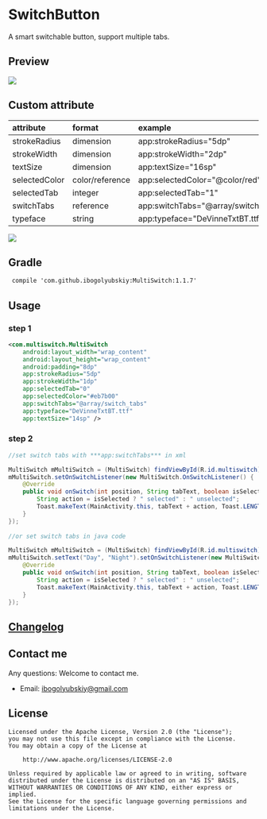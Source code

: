 # SwitchButton
A smart switchable button, support multiple tabs.

## Preview
![](https://github.com/KingJA/SwitchButton/blob/master/img/usage.gif)
## Custom attribute
| attribute | format | example  |
| :------------- |:-------------| :-----|
| strokeRadius | dimension      | app:strokeRadius="5dp" |
| strokeWidth | dimension      | app:strokeWidth="2dp" |
| textSize | dimension      | app:textSize="16sp" |
| selectedColor | color/reference     | app:selectedColor="@color/red" |
| selectedTab | integer     | app:selectedTab="1" |
| switchTabs | reference     | app:switchTabs="@array/switch_tabs" |
| typeface | string     | app:typeface="DeVinneTxtBT.ttf" |

![](https://github.com/KingJA/SwitchButton/blob/master/img/mark.png)
## Gradle
```xml
 compile 'com.github.ibogolyubskiy:MultiSwitch:1.1.7'
```

## Usage
### step 1
```xml
<com.multiswitch.MultiSwitch
    android:layout_width="wrap_content"
    android:layout_height="wrap_content"
    android:padding="8dp"
    app:strokeRadius="5dp"
    app:strokeWidth="1dp"
    app:selectedTab="0"
    app:selectedColor="#eb7b00"
    app:switchTabs="@array/switch_tabs"
    app:typeface="DeVinneTxtBT.ttf"
    app:textSize="14sp" />
```

### step 2
```java
//set switch tabs with ***app:switchTabs*** in xml 

MultiSwitch mMultiSwitch = (MultiSwitch) findViewById(R.id.multiswitch);
mMultiSwitch.setOnSwitchListener(new MultiSwitch.OnSwitchListener() {
    @Override
    public void onSwitch(int position, String tabText, boolean isSelected) {
        String action = isSelected ? " selected" : " unselected";
        Toast.makeText(MainActivity.this, tabText + action, Toast.LENGTH_SHORT).show();
    }
});
        
//or set switch tabs in java code

MultiSwitch mMultiSwitch = (MultiSwitch) findViewById(R.id.multiswitch);
mMultiSwitch.setText("Day", "Night").setOnSwitchListener(new MultiSwitch.OnSwitchListener() {
    @Override
    public void onSwitch(int position, String tabText, boolean isSelected) {
        String action = isSelected ? " selected" : " unselected";
        Toast.makeText(MainActivity.this, tabText + action, Toast.LENGTH_SHORT).show();
    }
});
```
## [Changelog](ChangeLogs.md)


## Contact me
Any questions: Welcome to contact me.
* Email: ibogolyubskiy@gmail.com

## License

    Licensed under the Apache License, Version 2.0 (the "License");
    you may not use this file except in compliance with the License.
    You may obtain a copy of the License at

        http://www.apache.org/licenses/LICENSE-2.0

    Unless required by applicable law or agreed to in writing, software
    distributed under the License is distributed on an "AS IS" BASIS,
    WITHOUT WARRANTIES OR CONDITIONS OF ANY KIND, either express or implied.
    See the License for the specific language governing permissions and
    limitations under the License.
